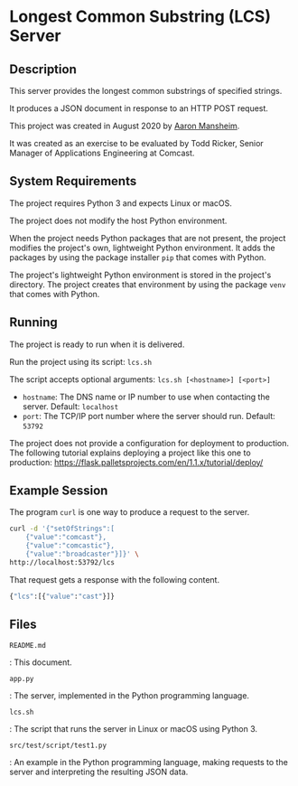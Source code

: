 # Longest Common Substring (LCS) Server

## Description

This server provides the longest common substrings of specified strings.

It produces a JSON document in response to an HTTP POST request.

This project was created in August 2020 by [Aaron Mansheim](mailto:aaron.mansheim@gmail.com).

It was created as an exercise to be evaluated by Todd Ricker, Senior Manager of Applications Engineering at Comcast.

## System Requirements

The project requires Python 3 and expects Linux or macOS.

The project does not modify the host Python environment.

When the project needs Python packages that are not present, the project modifies the project's own, lightweight Python environment. It adds the packages by using the package installer `pip` that comes with Python.

The project's lightweight Python environment is stored in the project's directory. The project creates that environment by using the package `venv` that comes with Python.

## Running

The project is ready to run when it is delivered.

Run the project using its script: `lcs.sh`

The script accepts optional arguments: `lcs.sh [<hostname>] [<port>]`

- `hostname`: The DNS name or IP number to use when contacting the server. Default: `localhost`
- `port`: The TCP/IP port number where the server should run. Default: `53792`

The project does not provide a configuration for deployment to production. The following tutorial explains deploying a project like this one to production: https://flask.palletsprojects.com/en/1.1.x/tutorial/deploy/

## Example Session

The program `curl` is one way to produce a request to the server.

```sh
curl -d '{"setOfStrings":[
    {"value":"comcast"},
    {"value":"comcastic"},
    {"value":"broadcaster"}]}' \
http://localhost:53792/lcs
```

That request gets a response with the following content.

```sh
{"lcs":[{"value":"cast"}]}
```

## Files

`README.md`

: This document.

`app.py`

: The server, implemented in the Python programming language.

`lcs.sh`

: The script that runs the server in Linux or macOS using Python 3.

`src/test/script/test1.py`

: An example in the Python programming language, making requests to the server and interpreting the resulting JSON data.
